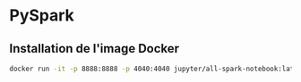 # PySpark

## Installation de l'image Docker

```bash
docker run -it -p 8888:8888 -p 4040:4040 jupyter/all-spark-notebook:latest
```

